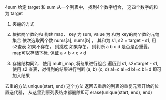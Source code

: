 4sum
给定 target 和 sum
从一个列表中， 找到4个数字组合， 这四个数字的和为 target

1. 夹逼的方式
2. 根据两个数的和 构建 map， key 为 sum, value 为 和为 key的两个数的元组集合
	依次选取两个数 nums[a], nums[b] ， 其和为 s1, s2 = target - s1, 用 s2查表
		如果不存在， 则跳过
		如果存在， 则判断  a b c d 是否是否重叠， map可以存储下标. 保证 a < b < c < d

3. 存储结构同2， 使用 multi_map, 将结果进行组合
	遍历到 s1, s2=target - s1, 使用 s2 查表，对得到的结果进行判断
		(a, b) (c, d)
		a!=c a!=d b!=c b!=d 即可加入结果

去重的方法
unique(start, end)  这个方法 返回去重后的列表的重复元素开始的位置迭代器， 从这里到原列表结束都删除即可
erase(unique(start, end), end)
